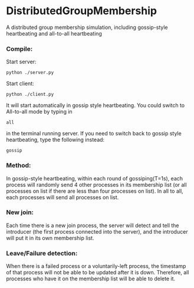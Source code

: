 # DistributedGroupMembership
A distributed group membership simulation, including gossip-style heartbeating and all-to-all heartbeating

### Compile:  
Start server:    

    python ./server.py

Start client:   
 
    python ./client.py

It will start automatically in gossip style heartbeating. You could switch to All-to-all mode by typing in  


    all  
  
in the terminal running server. If you need to switch back to gossip style heartbeating, type the following instead:
  
    gossip

### Method: 
In gossip-style heartbeating, within each round of gossiping(T=1s), each process will randomly send 4 other processes in its membership list (or all processes on list if there are less than four processes on list). In all to all, each processes will send all processes on list.  

### New join:  
Each time there is a new join process, the server will detect and tell the introducer (the first process connected into the server), and the introducer will put it in its own membership list.  

### Leave/Failure detection: 
When there is a failed process or a voluntarily-left process, the timestamp of that process will not be able to be updated after it is down. Therefore, all processes who have it on the membership list will be able to delete it.  

